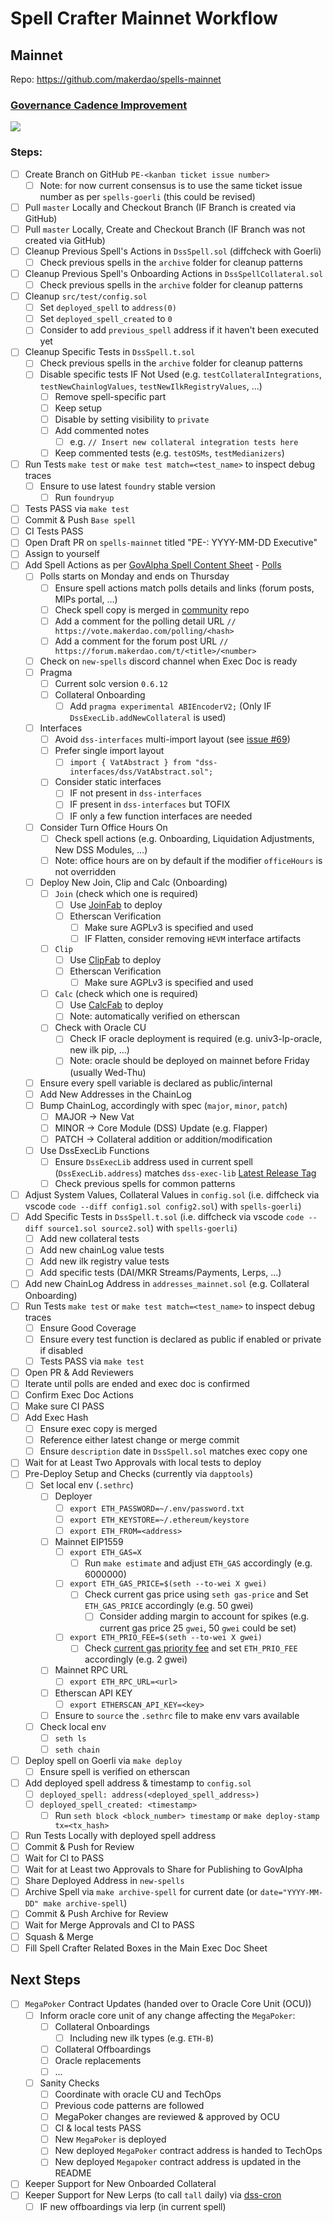 # Spell Crafter Mainnet Workflow

## Mainnet

Repo: https://github.com/makerdao/spells-mainnet

### [Governance Cadence Improvement](https://forum.makerdao.com/t/governance-cadence-improvement/14972)

![](https://ipfs.io/ipfs/QmUqCvy7c8Qmzn7yZ6D3353wTqCZ3VDAwQKYB37pJ2BjXb)

### Steps:
* [ ] Create Branch on GitHub `PE-<kanban ticket issue number>`
  * [ ] Note: for now current consensus is to use the same ticket issue number as per `spells-goerli` (this could be revised)
* [ ] Pull `master` Locally and Checkout Branch (IF Branch is created via GitHub)
* [ ] Pull `master` Locally, Create and Checkout Branch (IF Branch was not created via GitHub)
* [ ] Cleanup Previous Spell's Actions in `DssSpell.sol` (diffcheck with Goerli)
  * [ ] Check previous spells in the `archive` folder for cleanup patterns
* [ ] Cleanup Previous Spell's Onboarding Actions in `DssSpellCollateral.sol`
  * [ ] Check previous spells in the `archive` folder for cleanup patterns
* [ ] Cleanup `src/test/config.sol`
  * [ ] Set `deployed_spell` to `address(0)`
  * [ ] Set `deployed_spell_created` to `0`
  * [ ] Consider to add `previous_spell` address if it haven't been executed yet
* [ ] Cleanup Specific Tests in `DssSpell.t.sol`
  * [ ] Check previous spells in the `archive` folder for cleanup patterns
  * [ ] Disable specific tests IF Not Used (e.g. `testCollateralIntegrations`, `testNewChainlogValues`, `testNewIlkRegistryValues`, ...)
    * [ ] Remove spell-specific part
    * [ ] Keep setup
    * [ ] Disable by setting visibility to `private`
    * [ ] Add commented notes
      * [ ] e.g. `// Insert new collateral integration tests here`
    * [ ] Keep commented tests (e.g. `testOSMs`, `testMedianizers`)
* [ ] Run Tests `make test` or `make test match=<test_name>` to inspect debug traces
  * [ ] Ensure to use latest `foundry` stable version
    * [ ] Run `foundryup`
* [ ] Tests PASS via `make test`
* [ ] Commit & Push `Base spell`
* [ ] CI Tests PASS
* [ ] Open Draft PR on `spells-mainnet` titled "PE-<ticket number>: YYYY-MM-DD Executive"
* [ ] Assign to yourself
* [ ] Add Spell Actions as per [GovAlpha Spell Content Sheet](https://docs.google.com/spreadsheets/d/1w_z5WpqxzwreCcaveB2Ye1PP5B8QAHDglzyxKHG3CHw) - [Polls](https://vote.makerdao.com/polling?network=mainnet)
  * [ ] Polls starts on Monday and ends on Thursday
    * [ ] Ensure spell actions match polls details and links (forum posts, MIPs portal, ...)
    * [ ] Check spell copy is merged in [community](https://github.com/makerdao/community/blob/master/governance/votes) repo
    * [ ] Add a comment for the polling detail URL
          `// https://vote.makerdao.com/polling/<hash>`
    * [ ] Add a comment for the forum post URL
          `// https://forum.makerdao.com/t/<title>/<number>`
  * [ ] Check on `new-spells` discord channel when Exec Doc is ready
  * [ ] Pragma
    * [ ] Current solc version `0.6.12`
    * [ ] Collateral Onboarding
      * [ ] Add `pragma experimental ABIEncoderV2;` (Only IF `DssExecLib.addNewCollateral` is used)
  * [ ] Interfaces
    * [ ] Avoid `dss-interfaces` multi-import layout (see [issue #69](https://github.com/makerdao/dss-interfaces/issues/69))
    * [ ] Prefer single import layout
      * [ ] `import { VatAbstract } from "dss-interfaces/dss/VatAbstract.sol";`
    * [ ] Consider static interfaces
      * [ ] IF not present in `dss-interfaces`
      * [ ] IF present in `dss-interfaces` but TOFIX
      * [ ] IF only a few function interfaces are needed
  * [ ] Consider Turn Office Hours On
    * [ ] Check spell actions (e.g. Onboarding, Liquidation Adjustments, New DSS Modules, ...)
    * [ ] Note: office hours are on by default if the modifier `officeHours` is not overridden
  * [ ] Deploy New Join, Clip and Calc (Onboarding)
    * [ ] `Join` (check which one is required)
      * [ ] Use [JoinFab](https://github.com/makerdao/JoinFab) to deploy
      * [ ] Etherscan Verification
        * [ ] Make sure AGPLv3 is specified and used
        * [ ] IF Flatten, consider removing `HEVM` interface artifacts
    * [ ] `Clip`
      * [ ] Use [ClipFab](https://github.com/makerdao/dss-deploy) to deploy
      * [ ] Etherscan Verification
        * [ ] Make sure AGPLv3 is specified and used
    * [ ] `Calc` (check which one is required)
      * [ ] Use [CalcFab](https://github.com/makerdao/dss-deploy) to deploy
      * [ ] Note: automatically verified on etherscan
    * [ ] Check with Oracle CU
      * [ ] Check IF oracle deployment is required (e.g. univ3-lp-oracle, new ilk pip, ...)
      * [ ] Note: oracle should be deployed on mainnet before Friday (usually Wed-Thu)
  * [ ] Ensure every spell variable is declared as public/internal
  * [ ] Add New Addresses in the ChainLog
  * [ ] Bump ChainLog, accordingly with spec (`major`, `minor`, `patch`)
    * [ ] MAJOR -> New Vat
    * [ ] MINOR -> Core Module (DSS) Update (e.g. Flapper)
    * [ ] PATCH -> Collateral addition or addition/modification
  * [ ] Use DssExecLib Functions
    * [ ] Ensure `DssExecLib` address used in current spell (`DssExecLib.address`) matches `dss-exec-lib` [Latest Release Tag](https://github.com/makerdao/dss-exec-lib/releases/latest)
    * [ ] Check previous spells for common patterns
* [ ] Adjust System Values, Collateral Values in `config.sol` (i.e. diffcheck via vscode `code --diff config1.sol config2.sol`) with `spells-goerli`)
* [ ] Add Specific Tests in `DssSpell.t.sol` (i.e. diffcheck via vscode `code --diff source1.sol source2.sol`) with `spells-goerli`)
  * [ ] Add new collateral tests
  * [ ] Add new chainLog value tests
  * [ ] Add new ilk registry value tests
  * [ ] Add specific tests (DAI/MKR Streams/Payments, Lerps, ...)
* [ ] Add new ChainLog Address in `addresses_mainnet.sol` (e.g. Collateral Onboarding)
* [ ] Run Tests `make test` or `make test match=<test_name>` to inspect debug traces
  * [ ] Ensure Good Coverage
  * [ ] Ensure every test function is declared as public if enabled or private if disabled
  * [ ] Tests PASS via `make test`
* [ ] Open PR & Add Reviewers
* [ ] Iterate until polls are ended and exec doc is confirmed
* [ ] Confirm Exec Doc Actions
* [ ] Make sure CI PASS
* [ ] Add Exec Hash
  * [ ] Ensure exec copy is merged
  * [ ] Reference either latest change or merge commit
  * [ ] Ensure `description` date in `DssSpell.sol` matches exec copy one
* [ ] Wait for at Least Two Approvals with local tests to deploy
* [ ] Pre-Deploy Setup and Checks (currently via `dapptools`)
  * [ ] Set local env (`.sethrc`)
    * [ ] Deployer
      * [ ] `export ETH_PASSWORD=~/.env/password.txt`
      * [ ] `export ETH_KEYSTORE=~/.ethereum/keystore`
      * [ ] `export ETH_FROM=<address>`
    * [ ] Mainnet EIP1559
      * [ ] `export ETH_GAS=X`
        * [ ] Run `make estimate` and adjust `ETH_GAS` accordingly (e.g. 6000000)
      * [ ] `export ETH_GAS_PRICE=$(seth --to-wei X gwei)`
        * [ ] Check current gas price using `seth gas-price` and Set `ETH_GAS_PRICE` accordingly (e.g. 50 gwei)
          * [ ] Consider adding margin to account for spikes (e.g. current gas price 25 `gwei`, 50 `gwei` could be set)
      * [ ] `export ETH_PRIO_FEE=$(seth --to-wei X gwei)`
        * [ ] Check [current gas priority fee](https://etherscan.io/gastracker) and set `ETH_PRIO_FEE` accordingly (e.g. 2 gwei)
    * [ ] Mainnet RPC URL
      * [ ] `export ETH_RPC_URL=<url>`
    * [ ] Etherscan API KEY
      * [ ] `export ETHERSCAN_API_KEY=<key>`
    * [ ] Ensure to `source` the `.sethrc` file to make env vars available
  * [ ] Check local env
    * [ ] `seth ls`
    * [ ] `seth chain`
* [ ] Deploy spell on Goerli via `make deploy`
  * [ ] Ensure spell is verified on etherscan
* [ ] Add deployed spell address & timestamp to `config.sol`
  * [ ] `deployed_spell: address(<deployed_spell_address>)`
  * [ ] `deployed_spell_created: <timestamp>`
    * [ ] Run `seth block <block_number> timestamp` or `make deploy-stamp tx=<tx_hash>`
* [ ] Run Tests Locally with deployed spell address
* [ ] Commit & Push for Review
* [ ] Wait for CI to PASS
* [ ] Wait for at Least two Approvals to Share for Publishing to GovAlpha
* [ ] Share Deployed Address in `new-spells`
* [ ] Archive Spell via `make archive-spell` for current date (or `date="YYYY-MM-DD" make archive-spell`)
* [ ] Commit & Push Archive for Review
* [ ] Wait for Merge Approvals and CI to PASS
* [ ] Squash & Merge
* [ ] Fill Spell Crafter Related Boxes in the Main Exec Doc Sheet

## Next Steps
* [ ] `MegaPoker` Contract Updates (handed over to Oracle Core Unit (OCU))
  * [ ] Inform oracle core unit of any change affecting the `MegaPoker`:
    * [ ] Collateral Onboardings
      * [ ] Including new ilk types (e.g. `ETH-B`)
    * [ ] Collateral Offboardings
    * [ ] Oracle replacements
    * [ ] ...
  * [ ] Sanity Checks
    * [ ] Coordinate with oracle CU and TechOps
    * [ ] Previous code patterns are followed
    * [ ] MegaPoker changes are reviewed & approved by OCU
    * [ ] CI & local tests PASS
    * [ ] New `MegaPoker` is deployed
    * [ ] New deployed `MegaPoker` contract address is handed to TechOps
    * [ ] New deployed `Megapoker` contract address is updated in the README
* [ ] Keeper Support for New Onboarded Collateral
* [ ] Keeper Support for New Lerps (to call `tall` daily) via [dss-cron](https://github.com/makerdao/dss-cron)
  * [ ] IF new offboardings via lerp (in current spell)
